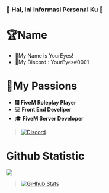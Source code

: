 ### 👋 Hai, Ini Informasi Personal Ku 👋

# 🏆Name
- 👑My Name is YourEyes!
- 🎯My Discord : YourEyes#0001

# 🔮My Passions
- 🎆 **FiveM Roleplay Player**
- 💻 **Front End Develiper**
- 🎓 **FiveM Server Developer**

> [![Discord](https://cdn.discordapp.com/attachments/792892195162161202/803838180427038740/unknown.png)](https://discord.gg/XPqYtrdxDV)

# Github Statistic
![](https://komarev.com/ghpvc/?username=YourEyesGG&color=blue)

> [![GiHhub Stats](https://github-readme-stats.vercel.app/api?username=YourEyesGG&show_icons=true&theme=dark&count_private=true)](https://discord.gg/XPqYtrdxDV)
